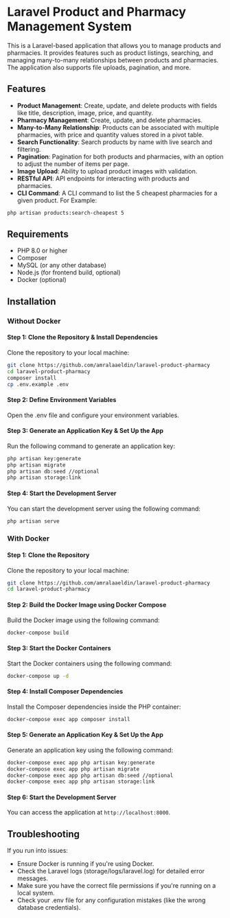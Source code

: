 # Laravel Product and Pharmacy Management System

This is a Laravel-based application that allows you to manage products and pharmacies. It provides features such as product listings, searching, and managing many-to-many relationships between products and pharmacies. The application also supports file uploads, pagination, and more.

## Features

-   **Product Management**: Create, update, and delete products with fields like title, description, image, price, and quantity.
-   **Pharmacy Management**: Create, update, and delete pharmacies.
-   **Many-to-Many Relationship**: Products can be associated with multiple pharmacies, with price and quantity values stored in a pivot table.
-   **Search Functionality**: Search products by name with live search and filtering.
-   **Pagination**: Pagination for both products and pharmacies, with an option to adjust the number of items per page.
-   **Image Upload**: Ability to upload product images with validation.
-   **RESTful API**: API endpoints for interacting with products and pharmacies.
-   **CLI Command**: A CLI command to list the 5 cheapest pharmacies for a given product.
    For Example:

```bash
php artisan products:search-cheapest 5
```

## Requirements

-   PHP 8.0 or higher
-   Composer
-   MySQL (or any other database)
-   Node.js (for frontend build, optional)
-   Docker (optional)

## Installation

### Without Docker

#### Step 1: Clone the Repository & Install Dependencies

Clone the repository to your local machine:

```bash
git clone https://github.com/amralaaeldin/laravel-product-pharmacy
cd laravel-product-pharmacy
composer install
cp .env.example .env
```

#### Step 2: Define Environment Variables

Open the .env file and configure your environment variables.

#### Step 3: Generate an Application Key & Set Up the App

Run the following command to generate an application key:

```bash
php artisan key:generate
php artisan migrate
php artisan db:seed //optional
php artisan storage:link
```

#### Step 4: Start the Development Server

You can start the development server using the following command:

```bash
php artisan serve
```

### With Docker

#### Step 1: Clone the Repository

Clone the repository to your local machine:

```bash
git clone https://github.com/amralaaeldin/laravel-product-pharmacy
cd laravel-product-pharmacy
```

#### Step 2: Build the Docker Image using Docker Compose

Build the Docker image using the following command:

```bash
docker-compose build
```

#### Step 3: Start the Docker Containers

Start the Docker containers using the following command:

```bash
docker-compose up -d
```

#### Step 4: Install Composer Dependencies

Install the Composer dependencies inside the PHP container:

```bash
docker-compose exec app composer install
```

#### Step 5: Generate an Application Key & Set Up the App

Generate an application key using the
following command:

```bash
docker-compose exec app php artisan key:generate
docker-compose exec app php artisan migrate
docker-compose exec app php artisan db:seed //optional
docker-compose exec app php artisan storage:link
```

#### Step 6: Start the Development Server

You can access the application at `http://localhost:8000`.

## Troubleshooting

If you run into issues:

-   Ensure Docker is running if you're using Docker.
-   Check the Laravel logs (storage/logs/laravel.log) for detailed error messages.
-   Make sure you have the correct file permissions if you're running on a local system.
-   Check your .env file for any configuration mistakes (like the wrong database credentials).
